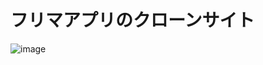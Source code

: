 # フリマアプリのクローンサイト

![image](https://user-images.githubusercontent.com/58540888/82293088-f9299080-99e6-11ea-8f8e-c973ed5c6dbe.png)
